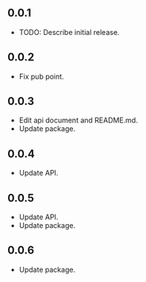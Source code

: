 ## 0.0.1

* TODO: Describe initial release.

## 0.0.2

* Fix pub point.

## 0.0.3

* Edit api document and README.md.
* Update package.

## 0.0.4

* Update API.

## 0.0.5

* Update API.
* Update package.

## 0.0.6

* Update package.
